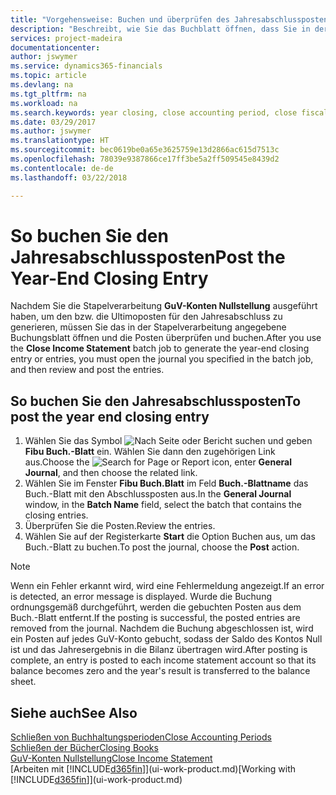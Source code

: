 ```yaml
---
title: "Vorgehensweise: Buchen und überprüfen des Jahresabschlusspostens | Microsoft Docs"
description: "Beschreibt, wie Sie das Buchblatt öffnen, dass Sie in der Stapelverarbeitung \"GuV-Konten Nullstellung\" definier haben und dann den Jahresabschlusseintrag überprüfen und buchen."
services: project-madeira
documentationcenter: 
author: jswymer
ms.service: dynamics365-financials
ms.topic: article
ms.devlang: na
ms.tgt_pltfrm: na
ms.workload: na
ms.search.keywords: year closing, close accounting period, close fiscal year, bank account detailed trial balance
ms.date: 03/29/2017
ms.author: jswymer
ms.translationtype: HT
ms.sourcegitcommit: bec0619be0a65e3625759e13d2866ac615d7513c
ms.openlocfilehash: 78039e9387866ce17ff3be5a2ff509545e8439d2
ms.contentlocale: de-de
ms.lasthandoff: 03/22/2018

---
```

# <a name="post-the-year-end-closing-entry"></a><span data-ttu-id="4aa77-103">So buchen Sie den Jahresabschlussposten</span><span class="sxs-lookup"><span data-stu-id="4aa77-103">Post the Year-End Closing Entry</span></span>
<span data-ttu-id="4aa77-104">Nachdem Sie die Stapelverarbeitung **GuV-Konten Nullstellung** ausgeführt haben, um den bzw. die Ultimoposten für den Jahresabschluss zu generieren, müssen Sie das in der Stapelverarbeitung angegebene Buchungsblatt öffnen und die Posten überprüfen und buchen.</span><span class="sxs-lookup"><span data-stu-id="4aa77-104">After you use the **Close Income Statement** batch job to generate the year-end closing entry or entries, you must open the journal you specified in the batch job, and then review and post the entries.</span></span>

## <a name="to-post-the-year-end-closing-entry"></a><span data-ttu-id="4aa77-105">So buchen Sie den Jahresabschlussposten</span><span class="sxs-lookup"><span data-stu-id="4aa77-105">To post the year end closing entry</span></span>
1. <span data-ttu-id="4aa77-106">Wählen Sie das Symbol ![Nach Seite oder Bericht suchen](media/ui-search/search_small.png "Nach Seite ober Bericht suchen") und geben **Fibu Buch.-Blatt** ein. Wählen Sie dann den zugehörigen Link aus.</span><span class="sxs-lookup"><span data-stu-id="4aa77-106">Choose the ![Search for Page or Report](media/ui-search/search_small.png "Search for Page or Report icon") icon, enter **General Journal**, and then choose the related link.</span></span>
2. <span data-ttu-id="4aa77-107">Wählen Sie im Fenster **Fibu Buch.Blatt** im Feld **Buch.-Blattname** das Buch.-Blatt mit den Abschlussposten aus.</span><span class="sxs-lookup"><span data-stu-id="4aa77-107">In the **General Journal** window, in the **Batch Name** field, select the batch that contains the closing entries.</span></span>
3. <span data-ttu-id="4aa77-108">Überprüfen Sie die Posten.</span><span class="sxs-lookup"><span data-stu-id="4aa77-108">Review the entries.</span></span>
4. <span data-ttu-id="4aa77-109">Wählen Sie auf der Registerkarte **Start** die Option Buchen aus, um das Buch.-Blatt zu buchen.</span><span class="sxs-lookup"><span data-stu-id="4aa77-109">To post the journal, choose the **Post** action.</span></span>

> [!NOTE]  
>   <span data-ttu-id="4aa77-110">Wenn ein Fehler erkannt wird, wird eine Fehlermeldung angezeigt.</span><span class="sxs-lookup"><span data-stu-id="4aa77-110">If an error is detected, an error message is displayed.</span></span> <span data-ttu-id="4aa77-111">Wurde die Buchung ordnungsgemäß durchgeführt, werden die gebuchten Posten aus dem Buch.-Blatt entfernt.</span><span class="sxs-lookup"><span data-stu-id="4aa77-111">If the posting is successful, the posted entries are removed from the journal.</span></span> <span data-ttu-id="4aa77-112">Nachdem die Buchung abgeschlossen ist, wird ein Posten auf jedes GuV-Konto gebucht, sodass der Saldo des Kontos Null ist und das Jahresergebnis in die Bilanz übertragen wird.</span><span class="sxs-lookup"><span data-stu-id="4aa77-112">After posting is complete, an entry is posted to each income statement account so that its balance becomes zero and the year's result is transferred to the balance sheet.</span></span>

## <a name="see-also"></a><span data-ttu-id="4aa77-113">Siehe auch</span><span class="sxs-lookup"><span data-stu-id="4aa77-113">See Also</span></span>
[<span data-ttu-id="4aa77-114">Schließen von Buchhaltungsperioden</span><span class="sxs-lookup"><span data-stu-id="4aa77-114">Close Accounting Periods</span></span>](year-close-account-periods.md)  
[<span data-ttu-id="4aa77-115">Schließen der Bücher</span><span class="sxs-lookup"><span data-stu-id="4aa77-115">Closing Books</span></span>](year-close-books.md)  
[<span data-ttu-id="4aa77-116">GuV-Konten Nullstellung</span><span class="sxs-lookup"><span data-stu-id="4aa77-116">Close Income Statement</span></span>](year-close-income-statement.md)  
<span data-ttu-id="4aa77-117">[Arbeiten mit [!INCLUDE[d365fin](includes/d365fin_md.md)]](ui-work-product.md)</span><span class="sxs-lookup"><span data-stu-id="4aa77-117">[Working with [!INCLUDE[d365fin](includes/d365fin_md.md)]](ui-work-product.md)</span></span>

